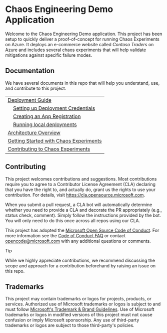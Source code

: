 # Chaos Engineering Demo Application
Welcome to the Chaos Engineering Demo application. This project has been setup to quickly deliver a proof-of-concept for running Chaos Experiments on Azure. It deploys an e-commerce website called _Contoso Traders_ on Azure and includes several chaos experiments that will help validate mitigations against specific failure modes. 


## Documentation
We have several documents in this repo that will help you understand, use, and contribute to this project. 

| |
|:--|
| [Deployment Guide](./doc/deployment-guide.md) |
| &nbsp; &nbsp; [Setting up Deployment Credentials](./doc/deployment-credentials.md) |
| &nbsp; &nbsp; [Creating an App Registration](./doc/app-registration.md) |
| &nbsp; &nbsp; [Running local deployments](./doc/local-deployment.md) |
| [Architecture Overview](./doc/architecture.md) |
| [Getting Started with Chaos Experiments](./doc/chaos-getting-started.md) |
| [Contributing to Chaos Experiments](./doc/chaos-contributing.md) |


## Contributing

This project welcomes contributions and suggestions.  Most contributions require you to agree to a
Contributor License Agreement (CLA) declaring that you have the right to, and actually do, grant us
the rights to use your contribution. For details, visit https://cla.opensource.microsoft.com.

When you submit a pull request, a CLA bot will automatically determine whether you need to provide
a CLA and decorate the PR appropriately (e.g., status check, comment). Simply follow the instructions
provided by the bot. You will only need to do this once across all repos using our CLA.

This project has adopted the [Microsoft Open Source Code of Conduct](https://opensource.microsoft.com/codeofconduct/).
For more information see the [Code of Conduct FAQ](https://opensource.microsoft.com/codeofconduct/faq/) or
contact [opencode@microsoft.com](mailto:opencode@microsoft.com) with any additional questions or comments.

> [!TIP]
> While we highly appreciate contributions, we recommend discussing the scope and approach for a contribution beforehand by raising an issue on this repo.

## Trademarks

This project may contain trademarks or logos for projects, products, or services. Authorized use of Microsoft
trademarks or logos is subject to and must follow [Microsoft's Trademark & Brand Guidelines](https://www.microsoft.com/en-us/legal/intellectualproperty/trademarks/usage/general).
Use of Microsoft trademarks or logos in modified versions of this project must not cause confusion or imply Microsoft sponsorship.
Any use of third-party trademarks or logos are subject to those third-party's policies.